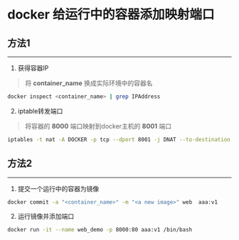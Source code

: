 # docker 给运行中的容器添加映射端口
## 方法1

---

1. 获得容器IP
 
 >  将 **container_name** 换成实际环境中的容器名

```sh
docker inspect <container_name> | grep IPAddress
```

2. iptable转发端口

> 将容器的 **8000** 端口映射到docker主机的 **8001** 端口

```sh
iptables -t nat -A DOCKER -p tcp --dport 8001 -j DNAT --to-destination 172.17.0.19:8000
```

## 方法2
---

1. 提交一个运行中的容器为镜像

```sh
docker commit -a "<container_name>" -m "<a new image>" web  aaa:v1
```

2. 运行镜像并添加端口

```sh
docker run -it --name web_demo -p 8000:80 aaa:v1 /bin/bash
```